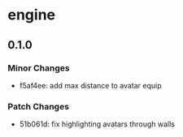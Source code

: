 # engine

## 0.1.0

### Minor Changes

- f5af4ee: add max distance to avatar equip

### Patch Changes

- 51b061d: fix highlighting avatars through walls
